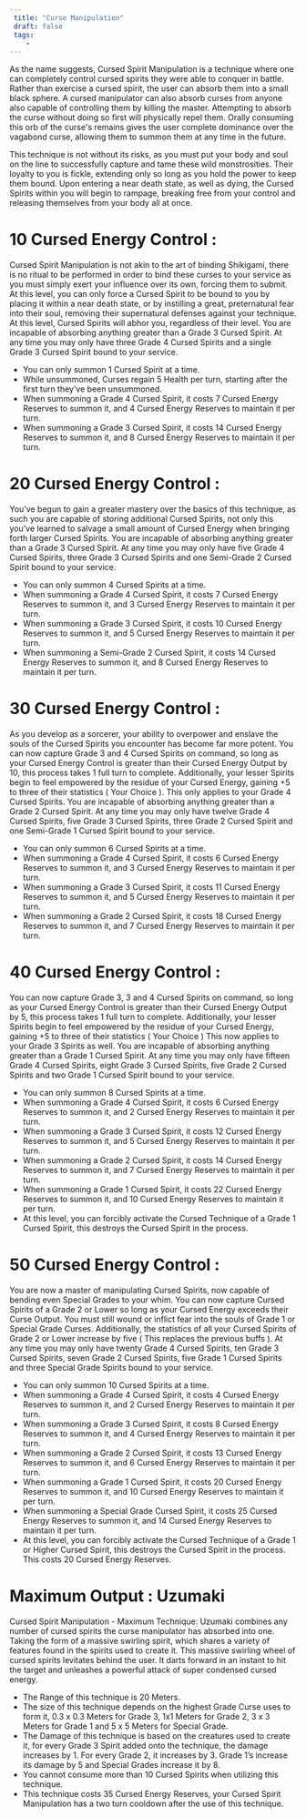 ```yaml
---
 title: "Curse Manipulation"
 draft: false
 tags:
    -
---
```

As the name suggests, Cursed Spirit Manipulation is a technique where one can completely control cursed spirits they were able to conquer in battle. Rather than exercise a cursed spirit, the user can absorb them into a small black sphere. A cursed manipulator can also absorb curses from anyone also capable of controlling them by killing the master. Attempting to absorb the curse without doing so first will physically repel them. Orally consuming this orb of the curse's remains gives the user complete dominance over the vagabond curse, allowing them to summon them at any time in the future. 

This technique is not without its risks, as you must put your body and soul on the line to successfully capture and tame these wild monstrosities. Their loyalty to you is fickle, extending only so long as you hold the power to keep them bound. Upon entering a near death state, as well as dying, the Cursed Spirits within you will begin to rampage, breaking free from your control and releasing themselves from your body all at once.

# 10 Cursed Energy Control : 
Cursed Spirit Manipulation is not akin to the art of binding Shikigami, there is no ritual to be performed in order to bind these curses to your service as you must simply exert your influence over its own, forcing them to submit. At this level, you can only force a Cursed Spirit to be bound to you by placing it within a near death state, or by instilling a great, preternatural fear into their soul, removing their supernatural defenses against your technique. At this level, Cursed Spirits will abhor you, regardless of their level. You are incapable of absorbing anything greater than a Grade 3 Cursed Spirit. At any time you may only have three Grade 4 Cursed Spirits and a single Grade 3 Cursed Spirit bound to your service. 

- You can only summon 1 Cursed Spirit at a time.
- While unsummoned, Curses regain 5 Health per turn, starting after the first turn they’ve been unsummoned.
- When summoning a Grade 4 Cursed Spirit, it costs 7 Cursed Energy Reserves to summon it, and 4 Cursed Energy Reserves to maintain it per turn.
- When summoning a Grade 3 Cursed Spirit, it costs 14 Cursed Energy Reserves to summon it, and 8 Cursed Energy Reserves to maintain it per turn.

# 20 Cursed Energy Control : 
You’ve begun to gain a greater mastery over the basics of this technique, as such you are capable of storing additional Cursed Spirits, not only this you’ve learned to salvage a small amount of Cursed Energy when bringing forth larger Cursed Spirits. You are incapable of absorbing anything greater than a Grade 3 Cursed Spirit. At any time you may only have five Grade 4 Cursed Spirits, three Grade 3 Cursed Spirits and one Semi-Grade 2 Cursed Spirit bound to your service.

- You can only summon 4 Cursed Spirits at a time.
- When summoning a Grade 4 Cursed Spirit, it costs 7 Cursed Energy Reserves to summon it, and 3 Cursed Energy Reserves to maintain it per turn.
- When summoning a Grade 3 Cursed Spirit, it costs 10 Cursed Energy Reserves to summon it, and 5 Cursed Energy Reserves to maintain it per turn.
- When summoning a Semi-Grade 2 Cursed Spirit, it costs 14 Cursed Energy Reserves to summon it, and 8 Cursed Energy Reserves to maintain it per turn.

# 30 Cursed Energy Control : 
As you develop as a sorcerer, your ability to overpower and enslave the souls of the Cursed Spirits you encounter has become far more potent. You can now capture Grade 3 and 4 Cursed Spirits on command, so long as your Cursed Energy Control is greater than their Cursed Energy Output by 10, this process takes 1 full turn to complete. Additionally, your lesser Spirits begin to feel empowered by the residue of your Cursed Energy, gaining +5 to three of their statistics ( Your Choice ). This only applies to your Grade 4 Cursed Spirits. You are incapable of absorbing anything greater than a Grade 2 Cursed Spirit. At any time you may only have twelve Grade 4 Cursed Spirits, five Grade 3 Cursed Spirits, three Grade 2 Cursed Spirit and one Semi-Grade 1 Cursed Spirit bound to your service. 

- You can only summon 6 Cursed Spirits at a time.
- When summoning a Grade 4 Cursed Spirit, it costs 6 Cursed Energy Reserves to summon it, and 3 Cursed Energy Reserves to maintain it per turn.
- When summoning a Grade 3 Cursed Spirit, it costs 11 Cursed Energy Reserves to summon it, and 5 Cursed Energy Reserves to maintain it per turn.
- When summoning a Grade 2 Cursed Spirit, it costs 18 Cursed Energy Reserves to summon it, and 7 Cursed Energy Reserves to maintain it per turn.  

# 40 Cursed Energy Control : 
You can now capture Grade 3, 3 and 4 Cursed Spirits on command, so long as your Cursed Energy Control is greater than their Cursed Energy Output by 5, this process takes 1 full turn to complete. Additionally, your lesser Spirits begin to feel empowered by the residue of your Cursed Energy, gaining +5 to three of their statistics ( Your Choice ) This now applies to your Grade 3 Spirits as well. You are incapable of absorbing anything greater than a Grade 1 Cursed Spirit. At any time you may only have fifteen Grade 4 Cursed Spirits, eight Grade 3 Cursed Spirits, five Grade 2 Cursed Spirits and two Grade 1 Cursed Spirit bound to your service. 

- You can only summon 8 Cursed Spirits at a time.
- When summoning a Grade 4 Cursed Spirit, it costs 6 Cursed Energy Reserves to summon it, and 2 Cursed Energy Reserves to maintain it per turn.
- When summoning a Grade 3 Cursed Spirit, it costs 12 Cursed Energy Reserves to summon it, and 5 Cursed Energy Reserves to maintain it per turn.
- When summoning a Grade 2 Cursed Spirit, it costs 14 Cursed Energy Reserves to summon it, and 7 Cursed Energy Reserves to maintain it per turn.
- When summoning a Grade 1 Cursed Spirit, it costs 22 Cursed Energy Reserves to summon it, and 10 Cursed Energy Reserves to maintain it per turn.
- At this level, you can forcibly activate the Cursed Technique of a Grade 1 Cursed Spirit, this destroys the Cursed Spirit in the process.

# 50 Cursed Energy Control : 
You are now a master of manipulating Cursed Spirits, now capable of bending even Special Grades to your whim. You can now capture Cursed Spirits of a Grade 2 or Lower so long as your Cursed Energy exceeds their Curse Output. You must still wound or inflict fear into the souls of Grade 1 or Special Grade Curses. Additionally, the statistics of all your Cursed Spirits of Grade 2 or Lower increase by five ( This replaces the previous buffs ). At any time you may only have twenty Grade 4 Cursed Spirits, ten Grade 3 Cursed Spirits, seven Grade 2 Cursed Spirits, five Grade 1 Cursed Spirits and three Special Grade Spirits bound to your service. 

- You can only summon 10 Cursed Spirits at a time.
- When summoning a Grade 4 Cursed Spirit, it costs 4 Cursed Energy Reserves to summon it, and 2 Cursed Energy Reserves to maintain it per turn.
- When summoning a Grade 3 Cursed Spirit, it costs 8 Cursed Energy Reserves to summon it, and 4 Cursed Energy Reserves to maintain it per turn.
- When summoning a Grade 2 Cursed Spirit, it costs 13 Cursed Energy Reserves to summon it, and 6 Cursed Energy Reserves to maintain it per turn.
- When summoning a Grade 1 Cursed Spirit, it costs 20 Cursed Energy Reserves to summon it, and 10 Cursed Energy Reserves to maintain it per turn.
- When summoning a Special Grade Cursed Spirit, it costs 25 Cursed Energy Reserves to summon it, and 14 Cursed Energy Reserves to maintain it per turn.
- At this level, you can forcibly activate the Cursed Technique of a Grade 1 or Higher Cursed Spirit, this destroys the Cursed Spirit in the process. This costs 20 Cursed Energy Reserves.

# Maximum Output : Uzumaki
Cursed Spirit Manipulation - Maximum Technique: Uzumaki combines any number of cursed spirits the curse manipulator has absorbed into one. Taking the form of a massive swirling spirit, which shares a variety of  features found in the spirits used to create it. This massive swirling wheel of cursed spirits levitates behind the user. It darts forward in an instant to hit the target and unleashes a powerful attack of super condensed cursed energy.

- The Range of this technique is 20 Meters.
- The size of this technique depends on the highest Grade Curse uses to form it, 0.3 x 0.3 Meters for Grade 3, 1x1 Meters for Grade 2, 3 x 3 Meters for Grade 1 and 5 x 5 Meters for Special Grade.
- The Damage of this technique is based on the creatures used to create it, for every Grade 3 Spirit added onto the technique, the damage increases by 1. For every Grade 2, it increases by 3. Grade 1’s increase its damage by 5 and Special Grades increase it by 8.
- You cannot consume more than 10 Cursed Spirits when utilizing this technique.
- This technique costs 35 Cursed Energy Reserves, your Cursed Spirit Manipulation has a two turn cooldown after the use of this technique.